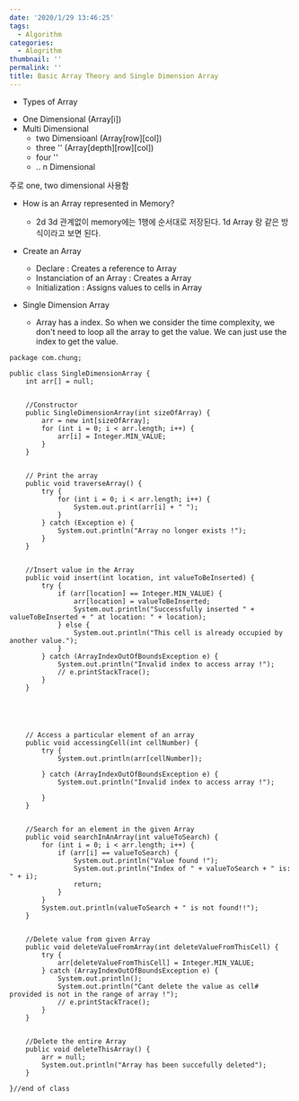 ```yaml
---
date: '2020/1/29 13:46:25'
tags:
  - Algorithm
categories:
  - Alogrithm
thumbnail: ''
permalink: ''
title: Basic Array Theory and Single Dimension Array
---
```


* Types of Array

<!-- more -->

  * One Dimensional   (Array[i])
  * Multi Dimensional 
    * two Dimensioanl  (Array[row][col])
    * three  ''        (Array[depth][row][col])
    * four   ''
    * .. n   Dimensional

주로 one, two dimensional 사용함


* How is an Array represented in Memory?
  * 2d 3d 관계없이 memory에는 1행에 순서대로 저장된다. 1d Array 랑 같은 방식이라고 보면 된다.


* Create an Array
  * Declare : Creates a reference to Array
  * Instanciation of an Array : Creates a Array
  * Initialization : Assigns values to cells in Array



* Single Dimension Array
  * Array has a index. So when we consider the time complexity, we don't need to loop all the array to get the value. We can just use the index to get the value.

```
package com.chung;

public class SingleDimensionArray {
	int arr[] = null;

    
    //Constructor
	public SingleDimensionArray(int sizeOfArray) {
		arr = new int[sizeOfArray];
		for (int i = 0; i < arr.length; i++) {
			arr[i] = Integer.MIN_VALUE;
		}
	}

	
    // Print the array
	public void traverseArray() {
		try {
			for (int i = 0; i < arr.length; i++) {
				System.out.print(arr[i] + " ");
			}
		} catch (Exception e) {
			System.out.println("Array no longer exists !");
		}
	}
    
    
	//Insert value in the Array
	public void insert(int location, int valueToBeInserted) {
		try {
			if (arr[location] == Integer.MIN_VALUE) {
				arr[location] = valueToBeInserted;
				System.out.println("Successfully inserted " + valueToBeInserted + " at location: " + location);
			} else {
				System.out.println("This cell is already occupied by another value.");
			}
		} catch (ArrayIndexOutOfBoundsException e) {
			System.out.println("Invalid index to access array !");
			// e.printStackTrace();
		}
	}

	
	

		
	// Access a particular element of an array
	public void accessingCell(int cellNumber) {
		try {
			System.out.println(arr[cellNumber]);

		} catch (ArrayIndexOutOfBoundsException e) {
			System.out.println("Invalid index to access array !");

		}
	}

	
	//Search for an element in the given Array
	public void searchInAnArray(int valueToSearch) {
		for (int i = 0; i < arr.length; i++) {
			if (arr[i] == valueToSearch) {
				System.out.println("Value found !");
				System.out.println("Index of " + valueToSearch + " is: " + i);
				return;
			}
		}
		System.out.println(valueToSearch + " is not found!!");
	}


	//Delete value from given Array
	public void deleteValueFromArray(int deleteValueFromThisCell) {
		try {
			arr[deleteValueFromThisCell] = Integer.MIN_VALUE;
		} catch (ArrayIndexOutOfBoundsException e) {
			System.out.println();
			System.out.println("Cant delete the value as cell# provided is not in the range of array !");
			// e.printStackTrace();
		}
	}
	
	
	//Delete the entire Array
	public void deleteThisArray() {
		arr = null;
		System.out.println("Array has been succefully deleted");
	}
	
}//end of class
```